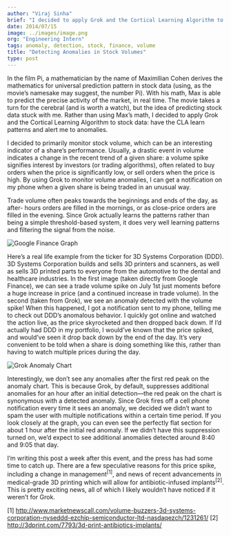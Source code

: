 ```yaml
---
author: "Viraj Sinha"
brief: "I decided to apply Grok and the Cortical Learning Algorithm to stock data: have the CLA learn patterns and alert me to anomalies. I decided to monitor volume"
date: 2014/07/15
image: ../images/image.png
org: "Engineering Intern"
tags: anomaly, detection, stock, finance, volume
title: "Detecting Anomalies in Stock Volumes"
type: post
---
```


In the film Pi, a mathematician by the name of Maximllian Cohen derives the
mathematics for universal prediction pattern in stock data (using, as the
movie’s namesake may suggest, the number Pi). With his math, Max is able to
predict the precise activity of the market, in real time. The movie takes a turn
for the cerebral (and is worth a watch), but the idea of predicting stock data
stuck with me. Rather than using Max’s math, I decided to apply Grok and the
Cortical Learning Algorithm to stock data: have the CLA learn patterns and alert
me to anomalies.

I decided to primarily monitor stock volume, which can be an interesting
indicator of a share’s performance. Usually, a drastic event in volume indicates
a change in the recent trend of a given share: a volume spike signifies interest
by investors (or trading algorithms), often related to buy orders when the price
is significantly low, or sell orders when the price is high. By using Grok to
monitor volume anomalies, I can get a notification on my phone when a given
share is being traded in an unusual way.

Trade volume often peaks towards the beginnings and ends of the day, as after-
hours orders are filled in the mornings, or as close-price orders are filled in
the evening. Since Grok actually learns the patterns rather than being a simple
threshold-based system, it does very well learning patterns and filtering the
signal from the noise.

![Google Finance Graph](../images/1.png "Google Finance Graph")

Here’s a real life example from the ticker for 3D Systems Corporation (DDD). 3D
Systems Corporation builds and sells 3D printers and scanners, as well as sells
3D printed parts to everyone from the automotive to the dental and healthcare
industries. In the first image (taken directly from Google Finance), we can see
a trade volume spike on July 1st just moments before a huge increase in price
(and a continued increase in trade volume). In the second (taken from Grok), we
see an anomaly detected with the volume spike! When this happened, I got a
notification sent to my phone, telling me to check out DDD’s anomalous behavior.
I quickly got online and watched the action live, as the price skyrocketed and
then dropped back down. If I’d actually had DDD in my portfolio, I would’ve
known that the price spiked, and would’ve seen it drop back down by the end of
the day. It’s very convenient to be told when a share is doing something like
this, rather than having to watch multiple prices during the day.

![Grok Anomaly Chart](../images/2.png "Grok Anomaly Chart")

Interestingly, we don’t see any anomalies after the first red peak on the
anomaly chart. This is because Grok, by default, suppresses additional anomalies
for an hour after an initial detection—the red peak on the chart is synonymous
with a detected anomaly. Since Grok fires off a cell phone notification every
time it sees an anomaly, we decided we didn’t want to spam the user with
multiple notifications within a certain time period. If you look closely at the
graph, you can even see the perfectly flat section for about 1 hour after the
initial red anomaly. If we didn’t have this suppression turned on, we’d expect
to see additional anomalies detected around 8:40 and 9:05 that day.

I’m writing this post a week after this event, and the press has had some time
to catch up. There are a few speculative reasons for this price spike, including
a change in management<sup>[1]</sup>, and news of recent advancements in
medical-grade 3D printing which will allow for antibiotic-infused
implants<sup>[2]</sup>. This is pretty exciting news, all of which I likely
wouldn’t have noticed if it weren’t for Grok.

[1] http://www.marketnewscall.com/volume-buzzers-3d-systems-corporation-nyseddd-ezchip-semiconductor-ltd-nasdaqezch/1231261/
[2] http://3dprint.com/7793/3d-print-antibiotics-implants/
